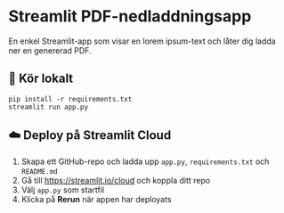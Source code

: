 # Streamlit PDF-nedladdningsapp

En enkel Streamlit-app som visar en lorem ipsum-text och låter dig ladda ner en genererad PDF.

## 🚀 Kör lokalt
```
pip install -r requirements.txt
streamlit run app.py
```

## ☁️ Deploy på Streamlit Cloud
1. Skapa ett GitHub-repo och ladda upp `app.py`, `requirements.txt` och `README.md`
2. Gå till https://streamlit.io/cloud och koppla ditt repo
3. Välj `app.py` som startfil
4. Klicka på **Rerun** när appen har deployats
